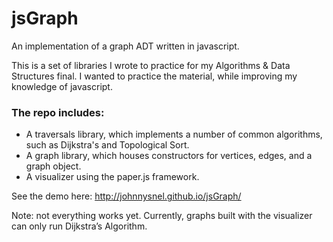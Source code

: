jsGraph
=======

An implementation of a graph ADT written in javascript.

This is a set of libraries I wrote to practice for my Algorithms & Data Structures final. I wanted to practice the material, while improving my knowledge of javascript.

<h3>The repo includes:</h3>

<ul>
<li>A traversals library, which implements a number of common algorithms, such as Dijkstra's and Topological Sort.</li>

<li>A graph library, which houses constructors for vertices, edges, and a graph object.</li>

<li>A visualizer using the paper.js framework.</li>
</ul>

See the demo here: http://johnnysnel.github.io/jsGraph/

Note: not everything works yet. Currently, graphs built with the visualizer can only run Dijkstra’s Algorithm.
